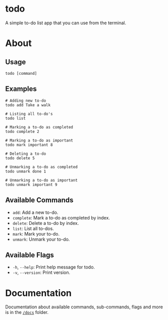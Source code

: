 # todo
A simple to-do list app that you can use from the terminal.

# About
## Usage
```shell
todo [command]
```

## Examples
```shell
# Adding new to-do
todo add Take a walk
```

```shell
# Listing all to-do's
todo list
```

```shell
# Marking a to-do as completed
todo complete 2
```

```shell
# Marking a to-do as important
todo mark important 8
```

```shell
# Deleting a to-do
todo delete 5
```

```shell
# Unmarking a to-do as completed
todo unmark done 1
```

```shell
# Unmarking a to-do as important
todo unmark important 9
```

## Available Commands
- `add`: Add a new to-do.
- `complete`: Mark a to-do as completed by index.
- `delete`: Delete a to-do by index.
- `list`: List all to-dos.
- `mark`: Mark your to-do.
- `unmark`: Unmark your to-do.

## Available Flags
- `-h`, `--help`: Print help message for todo.
- `-v`, `--version`: Print version.

# Documentation
Documentation about available commands, sub-commands, flags and more is in the [`/docs`](/docs) folder.
